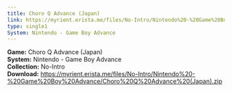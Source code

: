 ```yaml
---
title: Choro Q Advance (Japan)
link: https://myrient.erista.me/files/No-Intro/Nintendo%20-%20Game%20Boy%20Advance/Choro%20Q%20Advance%20(Japan).zip
type: single1
System: Nintendo - Game Boy Advance
---
```

<b>Game:</b> Choro Q Advance (Japan)<br>
<b>System:</b> Nintendo - Game Boy Advance<br>
<b>Collection:</b> No-Intro<br>
<b>Download:</b> https://myrient.erista.me/files/No-Intro/Nintendo%20-%20Game%20Boy%20Advance/Choro%20Q%20Advance%20(Japan).zip